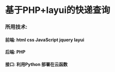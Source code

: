 # 基于PHP+layui的快递查询

### 所用技术:

#### 前端: html css JavaScript jquery layui
#### 后端: PHP

#### 接口: 利用Python 部署在云函数